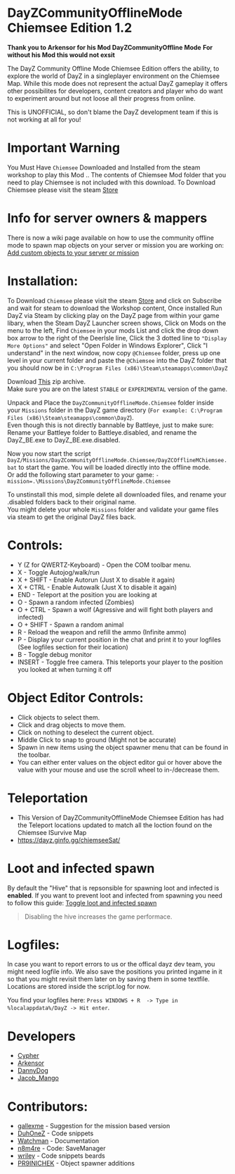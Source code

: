 # DayZCommunityOfflineMode Chiemsee Edition 1.2

**Thank you to Arkensor for his Mod DayZCommunityOffline Mode**
**For without his Mod this would not exsit**  

The DayZ Community Offline Mode Chiemsee Edition offers the ability, to explore the world of DayZ in a singleplayer environment on the Chiemsee Map. While this mode does not represent the actual DayZ gameplay it offers other possibilites for developers, content creators and player who do want to experiment around but not loose all their progress from online.

This is UNOFFICIAL, so don't blame the DayZ development team if this is not working at all for you!

# Important Warning

You Must Have ```Chiemsee``` Downloaded and Installed from the steam workshop to play this Mod .. The contents of Chiemsee Mod folder that you need to play Chiemsee is not included with this download.
To Download Chiemsee please visit the steam [Store](https://steamcommunity.com/sharedfiles/filedetails/?id=1580589252)
# Info for server owners & mappers
There is now a wiki page available on how to use the community offline mode to spawn map objects on your server or mission you are working on: [Add custom objects to your server or mission](https://github.com/Arkensor/DayZCommunityOfflineMode/wiki/Add-custom-objects-to-your-server-or-mission)

# Installation:
To Download ```Chiemsee``` please visit the steam [Store](https://steamcommunity.com/sharedfiles/filedetails/?id=1580589252) and click on Subscribe and wait for steam to download the Workshop content, Once installed Run DayZ via Steam by clicking play on the DayZ page from within your game libary, when the Steam DayZ Launcher screen shows, Click on Mods on the menu to the left, Find ```Chiemsee``` in your mods List and click the drop down box arrow to the right of the DeerIsle line, Click the 3 dotted line to ```"Display More Options"``` and select "Open Folder in Windows Explorer", Click "I understand" in the next window, now copy ```@Chiemsee``` folder, press up one level in your current folder and paste the ```@Chiemsee``` into the DayZ folder that you should now be in ```C:\Program Files (x86)\Steam\steamapps\common\DayZ```


Download [This](https://github.com/CypherMediaGIT/DayZCommunityOfflineMode-Chiemsee-Edition/releases/download/1.2/DayZCommunityOfflineMode.Chiemsee.zip) zip archive.  
Make sure you are on the latest `STABLE` or `EXPERIMENTAL` version of the game.

Unpack and Place the ```DayZCommunityOfflineMode.Chiemsee``` folder inside your ```Missions``` folder in the DayZ game directory (```For example: C:\Program Files (x86)\Steam\steamapps\common\DayZ```).  
Even though this is not directly bannable by Battleye, just to make sure: Rename your Battleye folder to Battleye.disabled, and rename the DayZ_BE.exe to DayZ_BE.exe.disabled.

Now you now start the script ```DayZ/Missions/DayZCommunityOfflineMode.Chiemsee/DayZCOfflineMChiemsee.bat``` to start the game. You will be loaded directly into the offline mode.  
Or add the following start parameter to your game: ```-mission=.\Missions\DayZCommunityOfflineMode.Chiemsee```

To unstinstall this mod, simple delete all downloaded files, and rename your .disabled folders back to their original name.   
You might delete your whole ```Missions``` folder and validate your game files via steam to get the original DayZ files back.

# Controls:
* Y (Z for QWERTZ-Keyboard) - Open the COM toolbar menu.
* X - Toggle Autojog/walk/run
* X + SHIFT - Enable Autorun (Just X to disable it again)
* X + CTRL - Enable Autowalk (Just X to disable it again)
* END - Teleport at the position you are looking at
* O - Spawn a random infected (Zombies)
* O + CTRL - Spawn a wolf (Agressive and will fight both players and infected)
* O + SHIFT - Spawn a random animal
* R - Reload the weapon and refill the ammo (Infinite ammo)
* P - Display your current position in the chat and print it to your logfiles (See logfiles section for their location)
* B - Toggle debug monitor
* INSERT - Toggle free camera. This teleports your player to the position you looked at when turning it off

# Object Editor Controls:  
* Click objects to select them.  
* Click and drag objects to move them.
* Click on nothing to deselect the current object.
* Middle Click to snap to ground (Might not be accurate)
* Spawn in new items using the object spawner menu that can be found in the toolbar.
* You can either enter values on the object editor gui or hover above the value with your mouse and use the scroll wheel to in-/decrease them.

# Teleportation
* This Version of DayZCommunityOfflineMode Chiemsee Edition has had the Teleport locations updated to match all the loction found on the Chiemsee ISurvive Map
* https://dayz.ginfo.gg/chiemseeSat/
 
# Loot and infected spawn
By default the "Hive" that is repsonsible for spawning loot and infected is **enabled**. If you want to prevent loot and infected from spawning you need to follow this guide: [Toggle loot and infected spawn](https://github.com/CypherMediaGIT/CypherMediaGIT-DayZCommunityOfflineMode-Chiemsee-Edition/wiki/Toggle-Loot-and-Infected-Spawn)  
> Disabling the hive increases the game performace.

# Logfiles:
In case you want to report errors to us or the offical dayz dev team, you might need logfile info.
We also save the positions you printed ingame in it so that you might revisit them later on by saving them in some textfile.
Locations are stored inside the script.log for now.

You find your logfiles here: ```Press WINDOWS + R  -> Type in %localappdata%/DayZ -> Hit enter```. 

# Developers
* [Cypher](https://github.com/CypherMediaGIT)
* [Arkensor](https://github.com/Arkensor)
* [DannyDog](https://github.com/DannyDog)
* [Jacob_Mango](https://github.com/Jacob-Mango)

# Contributors:
* [gallexme](https://github.com/gallexme) - Suggestion for the mission based version
* [DuhOneZ](https://twitter.com/DuhOneZ) - Code snippets
* [Watchman](https://twitter.com/watchman113) - Documentation
* [n8m4re](https://github.com/n8m4re) - Code: SaveManager
* [wriley](https://github.com/wriley) - Code snippets beards
* [PR9INICHEK](https://github.com/PR9INICHEK) - Object spawner additions

